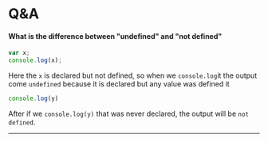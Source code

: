 <h1>Q&A</h1>

<h4>What is the difference between "undefined" and "not defined"</h4>

```javascript
var x;
console.log(x);
```
Here the `x` is declared but not defined, so when we `console.log`it the output come `undefined` because it is declared but any value was defined it

```javascript
console.log(y)
```
After if we  `console.log(y)` that was never declared, the output will be `not defined`.

<hr>




